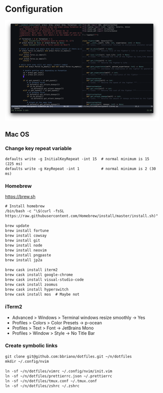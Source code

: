 # Configuration

![](img/vim-oct-2020.png)

## Mac OS

### Change key repeat variable

```shell
defaults write -g InitialKeyRepeat -int 15  # normal minimum is 15 (225 ms)
defaults write -g KeyRepeat -int 1          # normal minimum is 2 (30 ms)
```

### Homebrew

<https://brew.sh>

```shell
# Install homebrew
/bin/bash -c "\$(curl -fsSL https://raw.githubusercontent.com/Homebrew/install/master/install.sh)"

brew update
brew install fortune
brew install cowsay
brew install git
brew install node
brew install neovim
brew install pngpaste
brew install jp2a

brew cask install iterm2
brew cask install google-chrome
brew cask install visual-studio-code
brew cask install zoomus
brew cask install hyperswitch
brew cask install mos  # Maybe not
```

### iTerm2

- Advanced > Windows > Terminal windows resize smoothly -> Yes
- Profiles > Colors > Color Presets -> p-ocean
- Profiles > Text > Font -> JetBrains Mono
- Profiles > Window > Style -> No Title Bar

### Create symbolic links

```shell
git clone git@github.com:bbriano/dotfiles.git ~/n/dotfiles
mkdir ~/.config/nvim

ln -sf ~/n/dotfiles/vimrc ~/.config/nvim/init.vim
ln -sf ~/n/dotfiles/prettierrc.json ~/.prettierrc
ln -sf ~/n/dotfiles/tmux.conf ~/.tmux.conf
ln -sf ~/n/dotfiles/zshrc ~/.zshrc
```
